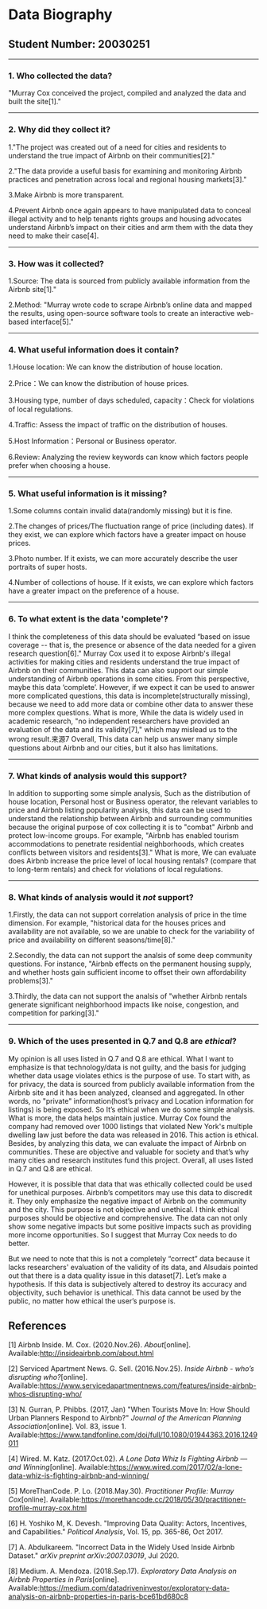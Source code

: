 # Data Biography

## Student Number: 20030251

---

### 1. Who collected the data?

"Murray Cox conceived the project, compiled and analyzed the data and built the site[1]."

---

### 2. Why did they collect it?

1."The project was created out of a need for cities and residents to understand the true impact of Airbnb on their communities[2]."  

2."The data provide a useful basis for examining and monitoring Airbnb practices and penetration across local and regional housing markets[3]."

3.Make Airbnb is more transparent.

4.Prevent Airbnb once again appears to have manipulated data to conceal illegal activity and to help tenants rights groups and housing advocates understand Airbnb’s impact on their cities and arm them with the data they need to make their case[4].

---

### 3. How was it collected?

1.Source: The data is sourced from publicly available information from the Airbnb site[1]."

2.Method: "Murray wrote code to scrape Airbnb’s online data and mapped the results, using open-source software tools to create an interactive web-based interface[5]."

---

### 4. What useful information does it contain?

1.House location: We can know the distribution of house location.

2.Price：We can know the distribution of house prices.

3.Housing type, number of days scheduled, capacity：Check for violations of local regulations.

4.Traffic: Assess the impact of traffic on the distribution of houses.

5.Host Information：Personal or Business operator.

6.Review: Analyzing the review keywords can know which factors people prefer when choosing a house.

---

### 5. What useful information is it missing?

1.Some columns contain invalid data(randomly missing) but it is fine.

2.The changes of prices/The fluctuation range of price (including dates). If they exist, we can explore which factors have a greater impact on house prices.

3.Photo number. If it exists, we can more accurately describe the user portraits of super hosts.

4.Number of collections of house. If it exists, we can explore which factors have a greater impact on the preference of a house.

---

### 6. To what extent is the data 'complete'?

I think the completeness of this data should be evaluated “based on issue coverage -- that is, the presence or absence of the data needed for a given research question[6]." Murray Cox used it to expose Airbnb's illegal activities for making cities and residents understand the true impact of Airbnb on their communities. This data can also support our simple understanding of Airbnb operations in some cities. From this perspective, maybe this data ‘complete’. However, if we expect it can be used to answer more complicated questions, this data is incomplete(structurally missing), because we need to add more data or combine other data to answer these more complex questions. What is more, While the data is widely used in academic research, "no independent researchers have provided an evaluation of the data and its validity[7]," which may mislead us to the wrong result.来源7 Overall, This data can help us answer many simple questions about Airbnb and our cities, but it also has limitations.

---

### 7. What kinds of analysis would this support?

In addition to supporting some simple analysis, Such as the distribution of house location, Personal host or Business operator, the relevant variables to price and Airbnb listing popularity analysis, this data can be used to understand the relationship between Airbnb and surrounding communities because the original purpose of cox collecting it is to "combat" Airbnb and protect low-income groups. For example, "Airbnb has enabled tourism accommodations to penetrate residential neighborhoods, which creates conflicts between visitors and residents[3]." What is more, We can evaluate does Airbnb increase the price level of local housing rentals? (compare that to long-term rentals) and check for violations of local regulations.

---

### 8. What kinds of analysis would it _not_ support?

1.Firstly, the data can not support correlation analysis of price in the time dimension. For example, "historical data for the houses prices and availability are not available, so we are unable to check for the variability of price and availability on different seasons/time[8]."

2.Secondly, the data can not support the analsis of some deep community questions. For instance, "Airbnb effects on the permanent housing supply, and whether hosts gain sufficient income to offset their own affordability problems[3]."

3.Thirdly, the data can not support the analsis of "whether Airbnb rentals generate significant neighborhood impacts like noise, congestion, and competition for parking[3]."

---

### 9. Which of the uses presented in Q.7 and Q.8 are _ethical_?

My opinion is all uses listed in Q.7 and Q.8 are ethical. What I want to emphasize is that technology/data is not guilty, and the basis for judging whether data usage violates ethics is the purpose of use. To start with, as for privacy, the data is sourced from publicly available information from the Airbnb site and it has been analyzed, cleansed and aggregated. In other words, no "private" information(host’s privacy and Location information for listings) is being exposed. So It’s ethical when we do some simple analysis. What is more, the data helps maintain justice. Murray Cox found the company had removed over 1000 listings that violated New York's multiple dwelling law just before the data was released in 2016. This action is ethical. Besides, by analyzing this data, we can evaluate the impact of Airbnb on communities. These are objective and valuable for society and that’s why many cities and research institutes fund this project. Overall, all uses listed in Q.7 and Q.8 are ethical.

However, it is possible that data that was ethically collected could be used for unethical purposes. Airbnb’s competitors may use this data to discredit it. They only emphasize the negative impact of Airbnb on the community and the city. This purpose is not objective and unethical. I think ethical purposes should be objective and comprehensive. The data can not only show some negative impacts but some positive impacts such as providing more income opportunities. So I suggest that Murray Cox needs to do better.

But we need to note that this is not a completely “correct” data because it lacks researchers' evaluation of the validity of its data, and Alsudais pointed out that there is a data quality issue in this dataset[7]. Let’s make a hypothesis. If this data is subjectively altered to destroy its accuracy and objectivity, such behavior is unethical. This data cannot be used by the public, no matter how ethical the user’s purpose is.



## References

[1]  Airbnb Inside. M. Cox. (2020.Nov.26). *About*[online]. Available:http://insideairbnb.com/about.html


[2]  Serviced Apartment News. G. Sell. (2016.Nov.25). *Inside Airbnb - who’s disrupting who?*[online]. Available:https://www.servicedapartmentnews.com/features/inside-airbnb-whos-disrupting-who/


[3]  N. Gurran, P. Phibbs. (2017, Jan) "When Tourists Move In: How Should Urban Planners Respond to Airbnb?" *Journal of the American Planning Association*[online]. Vol. 83, issue 1. Available:https://www.tandfonline.com/doi/full/10.1080/01944363.2016.1249011


[4]  Wired. M. Katz. (2017.Oct.02). *A Lone Data Whiz Is Fighting Airbnb — and Winning*[online]. Available:https://www.wired.com/2017/02/a-lone-data-whiz-is-fighting-airbnb-and-winning/


[5]  MoreThanCode. P. Lo. (2018.May.30). *Practitioner Profile: Murray Cox*[online]. Available:https://morethancode.cc/2018/05/30/practitioner-profile-murray-cox.html


[6]  H. Yoshiko M, K. Devesh. "Improving Data Quality: Actors, Incentives, and Capabilities." *Political Analysis*, Vol. 15, pp. 365-86, Oct 2017.


[7]  A. Abdulkareem. "Incorrect Data in the Widely Used Inside Airbnb Dataset." *arXiv preprint arXiv:2007.03019*, Jul 2020.


[8] Medium. A. Mendoza. (2018.Sep.17). *Exploratory Data Analysis on Airbnb Properties in Paris*[online]. Available:https://medium.com/datadriveninvestor/exploratory-data-analysis-on-airbnb-properties-in-paris-bce61bd680c8





